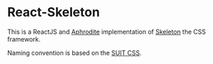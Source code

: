 # React-Skeleton
This is a ReactJS and [Aphrodite](https://github.com/Khan/aphrodite) implementation of [Skeleton](https://github.com/dhg/Skeleton/tree/master) the CSS framework.

Naming convention is based on the [SUIT CSS](https://github.com/suitcss/suit/blob/master/doc/README.md).
